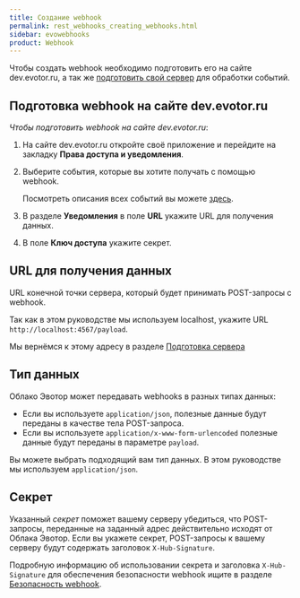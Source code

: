 ```yaml
---
title: Создание webhook
permalink: rest_webhooks_creating_webhooks.html
sidebar: evowebhooks
product: Webhook
---
```


Чтобы создать webhook необходимо подготовить его на сайте dev.evotor.ru, а так же [подготовить свой сервер](./rest_webhooks_configuring_your_server.html) для обработки событий.

## Подготовка webhook на сайте dev.evotor.ru

*Чтобы подготовить webhook на сайте dev.evotor.ru*:

1. На сайте dev.evotor.ru откройте своё приложение и перейдите на закладку  **Права доступа и уведомления**.
2. Выберите события, которые вы хотите получать с помощью webhook.

   Посмотреть описания всех событий вы можете [здесь](./rest_events.html).

3. В разделе **Уведомления** в поле **URL** укажите URL для получения данных.
4. В поле **Ключ доступа** укажите секрет.

## URL для получения данных

URL конечной точки сервера, который будет принимать POST-запросы с webhook.

Так как в этом руководстве мы используем localhost, укажите URL `http://localhost:4567/payload`.

Мы вернёмся к этому адресу в разделе [Подготовка сервера](./rest_webhooks_configuring_your_server.html)

## Тип данных

Облако Эвотор может передавать webhooks в разных типах данных:

* Если вы используете `application/json`, полезные данные будут переданы в качестве тела POST-запроса.
* Если вы используете `application/x-www-form-urlencoded` полезные данные будут переданы в параметре `payload`.

Вы можете выбрать подходящий вам тип данных. В этом руководстве мы используем `application/json`.

## Секрет

Указанный *секрет* поможет вашему серверу убедиться, что POST-запросы, переданные на заданный адрес действительно исходят от Облака Эвотор. Если вы укажете секрет, POST-запросы к вашему серверу будут содержать заголовок `X-Hub-Signature`.

Подробную информацию об использовании секрета и заголовка `X-Hub-Signature` для обеспечения безопасности webhook ищите в разделе [Безопасность webhook](./rest_webhooks_securing_your_webhooks.html).
